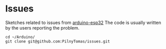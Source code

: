 # Issues
Sketches related to issues from [arduino-esp32](https://github.com/espressif/arduino-esp32/issues)
The code is usually written by the users reporting the problem.

```
cd ~/Arduino/
git clone git@github.com:PilnyTomas/issues.git
```

